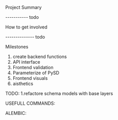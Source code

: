 Project Summary

----------- todo

How to get involved

-------------- todo

Milestones

1. create backend functions
2. API interface
3. Frontend validation
4. Parameterize of PySD
5. Frontend visuals
6. aisthetics


TODO:
1.refactore schema models with base layers

USEFULL COMMANDS:

ALEMBIC:
